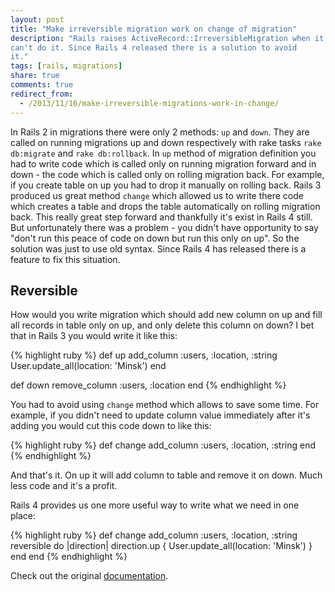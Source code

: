 ```yaml
---
layout: post
title: "Make irreversible migration work on change of migration"
description: "Rails raises ActiveRecord::IrreversibleMigration when it
can't do it. Since Rails 4 released there is a solution to avoid
it."
tags: [rails, migrations]
share: true
comments: true
redirect_from:
  - /2013/11/16/make-irreversible-migrations-work-in-change/
---
```




In Rails 2 in migrations there were only 2 methods: `up` and `down`. They are
called on running migrations up and down respectively with rake tasks `rake db:migrate`
and `rake db:rollback`. In `up` method of migration definition you had to write
code which is called only on running migration forward and in down - the code
which is called only on rolling migration back. For example, if you create table
on up you had to drop it manually on rolling back. Rails 3 produced us great method
`change` which allowed us to write there code which creates a table and drops the
table automatically on rolling migration back. This really great step forward
and thankfully it's exist in Rails 4 still. But unfortunately there was a problem - you didn't
have opportunity to say "don't run this peace of code on down but run this
only on up". So the solution was just to use old syntax. Since Rails 4 has released
there is a feature to fix this situation.

## Reversible

How would you write migration which should add new column on up and
fill all records in table only on up, and only delete this column on
down? I bet that in Rails 3 you would write it like this:

{% highlight ruby %}
def up
  add_column :users, :location, :string
  User.update_all(location: 'Minsk')
end

def down
  remove_column :users, :location
end
{% endhighlight %}

You had to avoid using `change` method which allows to save some time.
For example, if you didn't need to update column value immediately
after it's adding you would cut this code down to like this:

{% highlight ruby %}
def change
  add_column :users, :location, :string
end
{% endhighlight %}

And that's it. On up it will add column to table and remove it on
down. Much less code and it's a profit.

Rails 4 provides us one more useful way to write what we need in one
place:

{% highlight ruby %}
def change
  add_column :users, :location, :string
  reversible do |direction|
    direction.up { User.update_all(location: 'Minsk') }
  end
end
{% endhighlight %}

Check out the original
[documentation](http://api.rubyonrails.org/classes/ActiveRecord/Migration.html#method-i-reversible).
